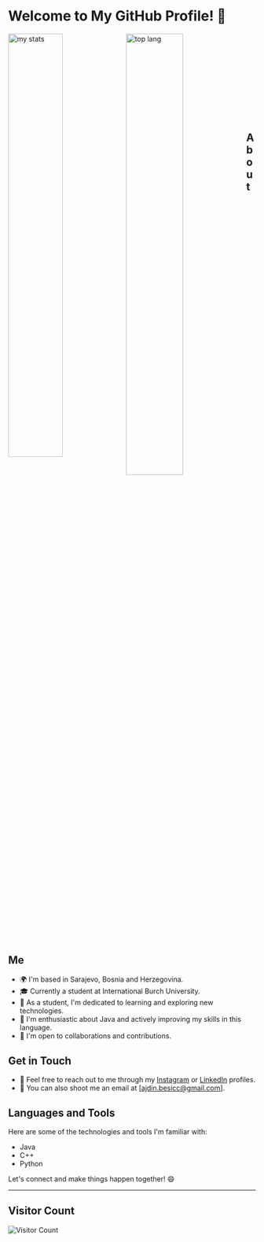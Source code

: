 # Welcome to My GitHub Profile! 👋

<img alt="my stats" align="left" width="47%" src="https://github-readme-stats.vercel.app/api?username=Besha101&show_icons=true&theme=radical&show=prs_merged_percentage&rank_icon=github"/>
<img alt="top lang" align="left" width="48%" src="https://github-readme-stats.vercel.app/api/top-langs/?username=Besha101&theme=radical&layout=compact&langs_count=4"/>

<br>
<br>
<br>
<br>
<br>
<br>
<br>
<br>
<br>
<br>



## About Me

- 🌍 I'm based in Sarajevo, Bosnia and Herzegovina.
- 🎓 Currently a student at International Burch University.
- 💼 As a student, I'm dedicated to learning and exploring new technologies.
- 🌱 I'm enthusiastic about Java and actively improving my skills in this language.
- 🤝 I'm open to collaborations and contributions.


## Get in Touch

- 💬 Feel free to reach out to me through my [Instagram](https://www.instagram.com/_ajdin_b/) or [LinkedIn](https://www.linkedin.com/in/besha101/) profiles.
- 📧 You can also shoot me an email at [ajdin.besicc@gmail.com].


## Languages and Tools

Here are some of the technologies and tools I'm familiar with:

- Java
- C++
- Python


Let's connect and make things happen together! 😄

---

## Visitor Count

![Visitor Count](https://profile-counter.glitch.me/Besha101/count.svg)
